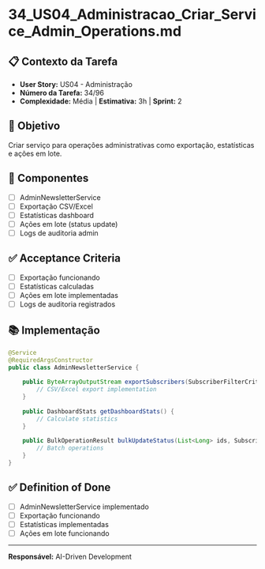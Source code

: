 # 34_US04_Administracao_Criar_Service_Admin_Operations.md

## 📋 Contexto da Tarefa
- **User Story:** US04 - Administração
- **Número da Tarefa:** 34/96
- **Complexidade:** Média | **Estimativa:** 3h | **Sprint:** 2

## 🎯 Objetivo
Criar serviço para operações administrativas como exportação, estatísticas e ações em lote.

## 📝 Componentes
- [ ] AdminNewsletterService
- [ ] Exportação CSV/Excel
- [ ] Estatísticas dashboard
- [ ] Ações em lote (status update)
- [ ] Logs de auditoria admin

## ✅ Acceptance Criteria
- [ ] Exportação funcionando
- [ ] Estatísticas calculadas
- [ ] Ações em lote implementadas
- [ ] Logs de auditoria registrados

## 📚 Implementação
```java
@Service
@RequiredArgsConstructor
public class AdminNewsletterService {
    
    public ByteArrayOutputStream exportSubscribers(SubscriberFilterCriteria criteria) {
        // CSV/Excel export implementation
    }
    
    public DashboardStats getDashboardStats() {
        // Calculate statistics
    }
    
    public BulkOperationResult bulkUpdateStatus(List<Long> ids, SubscriptionStatus newStatus) {
        // Batch operations
    }
}
```

## ✅ Definition of Done
- [ ] AdminNewsletterService implementado
- [ ] Exportação funcionando
- [ ] Estatísticas implementadas
- [ ] Ações em lote funcionando

---
**Responsável:** AI-Driven Development